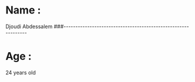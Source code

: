 # Name : 

Djoudi Abdessalem 
###--------------------------------------------------------------

# Age :

24 years old

